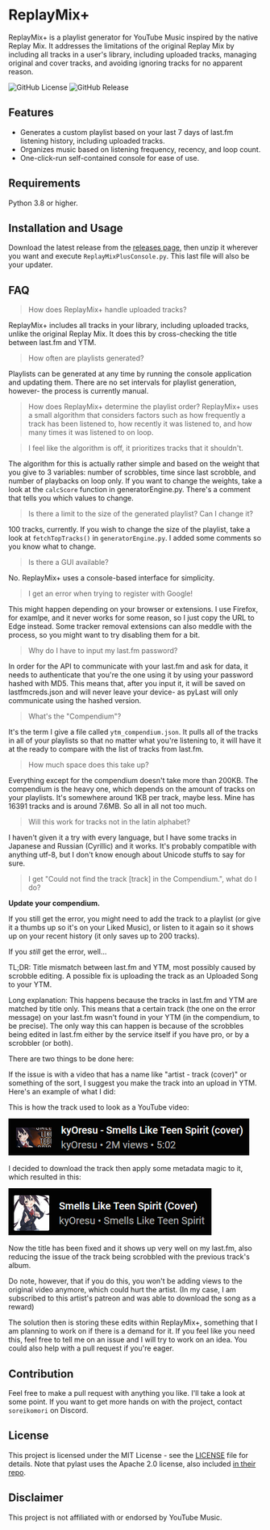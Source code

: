 # ReplayMix+
ReplayMix+ is a playlist generator for YouTube Music inspired by the native Replay Mix. It addresses the limitations of the original Replay Mix by including all tracks in a user's library, including uploaded tracks, managing original and cover tracks, and avoiding ignoring tracks for no apparent reason.

![GitHub License](https://img.shields.io/github/license/soreikomori/ReplayMixPlus)
![GitHub Release](https://img.shields.io/github/v/release/soreikomori/ReplayMixPlus?color=%234287f5)

## Features
- Generates a custom playlist based on your last 7 days of last.fm listening history, including uploaded tracks.
- Organizes music based on listening frequency, recency, and loop count.
- One-click-run self-contained console for ease of use.

## Requirements
Python 3.8 or higher.

## Installation and Usage

Download the latest release from the [releases page](https://github.com/soreikomori/ReplayMixPlus/releases), then unzip it wherever you want and execute `ReplayMixPlusConsole.py`. This last file will also be your updater.

## FAQ

>  How does ReplayMix+ handle uploaded tracks?

ReplayMix+ includes all tracks in your library, including uploaded tracks, unlike the original Replay Mix. It does this by cross-checking the title between last.fm and YTM.

> How often are playlists generated?

Playlists can be generated at any time by running the console application and updating them. There are no set intervals for playlist generation, however- the process is currently manual.

> How does ReplayMix+ determine the playlist order?
ReplayMix+ uses a small algorithm that considers factors such as how frequently a track has been listened to, how recently it was listened to, and how many times it was listened to on loop.

> I feel like the algorithm is off, it prioritizes tracks that it shouldn't.

The algorithm for this is actually rather simple and based on the weight that you give to 3 variables: number of scrobbles, time since last scrobble, and number of playbacks on loop only. If you want to change the weights, take a look at the `calcScore` function in generatorEngine.py. There's a comment that tells you which values to change.

> Is there a limit to the size of the generated playlist? Can I change it?

100 tracks, currently. If you wish to change the size of the playlist, take a look at `fetchTopTracks()` in `generatorEngine.py`. I added some comments so you know what to change.

> Is there a GUI available?

No. ReplayMix+ uses a console-based interface for simplicity.

> I get an error when trying to register with Google!
 
This might happen depending on your browser or extensions. I use Firefox, for examlpe, and it never works for some reason, so I just copy the URL to Edge instead. Some tracker removal extensions can also meddle with the process, so you might want to try disabling them for a bit.

> Why do I have to input my last.fm password?

In order for the API to communicate with your last.fm and ask for data, it needs to authenticate that you're the one using it by using your password hashed with MD5. This means that, after you input it, it will be saved on lastfmcreds.json and will never leave your device- as pyLast will only communicate using the hashed version. 

> What's the "Compendium"?

It's the term I give a file called `ytm_compendium.json`. It pulls all of the tracks in all of your playlists so that no matter what you're listening to, it will have it at the ready to compare with the list of tracks from last.fm.

> How much space does this take up?

Everything except for the compendium doesn't take more than 200KB. The compendium is the heavy one, which depends on the amount of tracks on your playlists. It's somewhere around 1KB per track, maybe less. Mine has 16391 tracks and is around 7.6MB. So all in all not too much.

> Will this work for tracks not in the latin alphabet?

I haven't given it a try with every language, but I have some tracks in Japanese and Russian (Cyrillic) and it works. It's probably compatible with anything utf-8, but I don't know enough about Unicode stuffs to say for sure.

> I get "Could not find the track [track] in the Compendium.", what do I do?

**Update your compendium.**

If you still get the error, you might need to add the track to a playlist (or give it a thumbs up so it's on your Liked Music), or listen to it again so it shows up on your recent history (it only saves up to 200 tracks).

If you *still* get the error, well...

TL;DR: Title mismatch between last.fm and YTM, most possibly caused by scrobble editing. A possible fix is uploading the track as an Uploaded Song to your YTM.

Long explanation: This happens because the tracks in last.fm and YTM are matched by title only. This means that a certain track (the one on the error message) on your last.fm wasn't found in your YTM (in the compendium, to be precise). The only way this can happen is because of the scrobbles being edited in last.fm either by the service itself if you have pro, or by a scrobbler (or both). 

There are two things to be done here:

If the issue is with a video that has a name like "artist - track (cover)" or something of the sort, I suggest you make the track into an upload in YTM. Here's an example of what I did:

This is how the track used to look as a YouTube video:

![Old version of a track as a video](.github/IMAGES/kyo_smells_old.png)

I decided to download the track then apply some metadata magic to it, which resulted in this:

![New version of a track as an upload](.github/IMAGES/kyo_smells_new.png)

Now the title has been fixed and it shows up very well on my last.fm, also reducing the issue of the track being scrobbled with the previous track's album.

Do note, however, that if you do this, you won't be adding views to the original video anymore, which could hurt the artist. (In my case, I am subscribed to this artist's patreon and was able to download the song as a reward)

The solution then is storing these edits within ReplayMix+, something that I am planning to work on if there is a demand for it. If you feel like you need this, feel free to tell me on an issue and I will try to work on an idea. You could also help with a pull request if you're eager.
## Contribution

Feel free to make a pull request with anything you like. I'll take a look at some point. If you want to get more hands on with the project, contact `soreikomori` on Discord.

## License

This project is licensed under the MIT License - see the [LICENSE](./LICENSE) file for details. Note that pylast uses the Apache 2.0 license, also included [in their repo](https://github.com/pylast/pylast/blob/main/LICENSE.txt).

## Disclaimer
This project is not affiliated with or endorsed by YouTube Music.